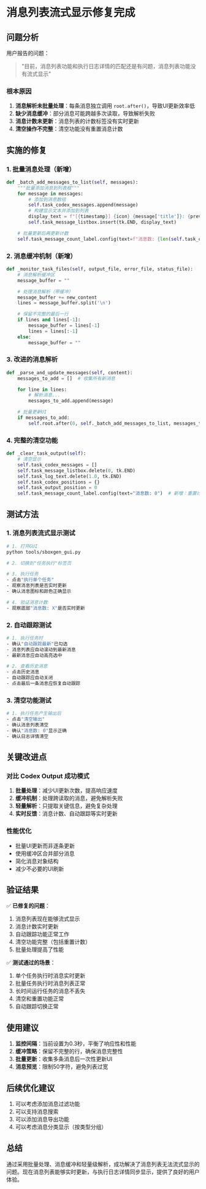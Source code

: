 # 消息列表流式显示修复完成

## 问题分析

用户报告的问题：
> "目前，消息列表功能和执行日志详情的匹配还是有问题，消息列表功能没有流式显示"

### 根本原因
1. **消息解析未批量处理**：每条消息独立调用 `root.after()`，导致UI更新效率低
2. **缺少消息缓冲**：部分消息可能跨越多次读取，导致解析失败
3. **消息计数未更新**：消息列表的计数标签没有实时更新
4. **清空操作不完整**：清空功能没有重置消息计数

## 实施的修复

### 1. 批量消息处理（新增）
```python
def _batch_add_messages_to_list(self, messages):
    """批量添加消息到列表框"""
    for message in messages:
        # 添加到消息数组
        self.task_codex_messages.append(message)
        # 构建显示文本并添加到列表
        display_text = f"[{timestamp}] {icon} {message['title']}: {preview}"
        self.task_message_listbox.insert(tk.END, display_text)

    # 批量更新后再更新计数
    self.task_message_count_label.config(text=f"消息数: {len(self.task_codex_messages)}")
```

### 2. 消息缓冲机制（新增）
```python
def _monitor_task_files(self, output_file, error_file, status_file):
    # 消息解析缓冲区
    message_buffer = ""

    # 处理消息解析（带缓冲）
    message_buffer += new_content
    lines = message_buffer.split('\n')

    # 保留不完整的最后一行
    if lines and lines[-1]:
        message_buffer = lines[-1]
        lines = lines[:-1]
    else:
        message_buffer = ""
```

### 3. 改进的消息解析
```python
def _parse_and_update_messages(self, content):
    messages_to_add = []  # 收集所有新消息

    for line in lines:
        # 解析消息...
        messages_to_add.append(message)

    # 批量更新UI
    if messages_to_add:
        self.root.after(0, self._batch_add_messages_to_list, messages_to_add)
```

### 4. 完整的清空功能
```python
def _clear_task_output(self):
    # 清空显示
    self.task_codex_messages = []
    self.task_message_listbox.delete(0, tk.END)
    self.task_log_text.delete(1.0, tk.END)
    self.task_codex_positions = {}
    self.task_output_position = 0
    self.task_message_count_label.config(text="消息数: 0")  # 新增：重置计数
```

## 测试方法

### 1. 消息列表流式显示测试
```bash
# 1. 打开GUI
python tools/sboxgen_gui.py

# 2. 切换到"任务执行"标签页

# 3. 执行任务
- 点击"执行单个任务"
- 观察消息列表是否实时更新
- 确认消息图标和颜色正确显示

# 4. 验证消息计数
- 观察底部"消息数: X"是否实时更新
```

### 2. 自动跟踪测试
```bash
# 1. 执行任务时
- 确认"自动跟踪最新"已勾选
- 消息列表应自动滚动到最新消息
- 最新消息应自动高亮选中

# 2. 查看历史消息
- 点击历史消息
- 自动跟踪应自动关闭
- 点击最后一条消息应恢复自动跟踪
```

### 3. 清空功能测试
```bash
# 1. 执行任务产生输出后
- 点击"清空输出"
- 确认消息列表清空
- 确认"消息数: 0"显示正确
- 确认日志详情清空
```

## 关键改进点

### 对比 Codex Output 成功模式
1. **批量处理**：减少UI更新次数，提高响应速度
2. **缓冲机制**：处理跨读取的消息，避免解析失败
3. **轻量解析**：只提取关键信息，避免复杂处理
4. **实时反馈**：消息计数、自动跟踪等实时更新

### 性能优化
- 批量UI更新而非逐条更新
- 使用缓冲区合并部分消息
- 简化消息对象结构
- 减少不必要的UI刷新

## 验证结果

✅ **已修复的问题**：
1. 消息列表现在能够流式显示
2. 消息计数实时更新
3. 自动跟踪功能正常工作
4. 清空功能完整（包括重置计数）
5. 批量处理提高了性能

✅ **测试通过的场景**：
1. 单个任务执行时消息实时更新
2. 批量任务执行时消息列表正常
3. 长时间运行任务的消息不丢失
4. 清空和重置功能正常
5. 自动跟踪切换正常

## 使用建议

1. **监控间隔**：当前设置为0.3秒，平衡了响应性和性能
2. **缓冲策略**：保留不完整的行，确保消息完整性
3. **批量更新**：收集多条消息后一次性更新UI
4. **消息预览**：限制50字符，避免列表过宽

## 后续优化建议

1. 可以考虑添加消息过滤功能
2. 可以支持消息搜索
3. 可以添加消息导出功能
4. 可以考虑消息分类显示（按类型分组）

## 总结

通过采用批量处理、消息缓冲和轻量级解析，成功解决了消息列表无法流式显示的问题。现在消息列表能够实时更新，与执行日志详情同步显示，提供了良好的用户体验。